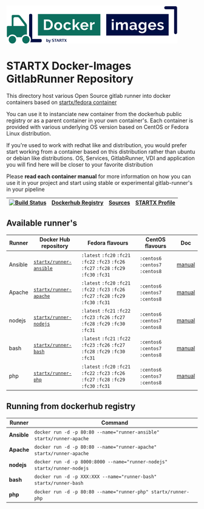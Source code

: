 [![startxfr/docker-images](https://raw.githubusercontent.com/startxfr/docker-images/master/travis/logo-small.svg?sanitize=true)](https://github.com/startxfr/docker-images)

# STARTX Docker-Images GitlabRunner Repository

This directory host various Open Source gitlab runner into docker containers based on [startx/fedora container](https://hub.docker.com/r/startx/fedora)

You can use it to instanciate new container from the dockerhub public registry
or as a parent container in your own container's.
Each container is provided with various underlying OS version based on CentOS or
Fedora Linux distribution.

If you're used to work with redhat like and distribution, you would prefer start working
from a container based on this distribution rather than ubuntu or debian like distributions.
OS, Services, GitlabRunner, VDI and application you will find here will be closer to your favorite distribution

Please **read each container manual** for more information on how you can use it in
your project and start using stable or experimental gitlab-runner's in your pipeline

| [![Build Status](https://travis-ci.org/startxfr/docker-images.svg?branch=master)](https://travis-ci.org/startxfr/docker-images) | [Dockerhub Registry](https://hub.docker.com/r/startx) | [Sources](https://github.com/startxfr/docker-images/) | [STARTX Profile](https://github.com/startxfr) |
| ------------------------------------------------------------------------------------------------------------------------------- | ----------------------------------------------------- | ----------------------------------------------------- | --------------------------------------------- |


## Available runner's

| Runner  | Docker Hub repository                                                     | Fedora flavours                                                                           | CentOS flavours                  | Doc                         |
| ------- | ------------------------------------------------------------------------- | ----------------------------------------------------------------------------------------- | -------------------------------- | --------------------------- |
| Ansible | [`startx/runner-ansible`](https://hub.docker.com/r/startx/runner-ansible) | `:latest` `:fc20` `:fc21` `:fc22` `:fc23` `:fc26` `:fc27` `:fc28` `:fc29` `:fc30` `:fc31` | `:centos6` `:centos7` `:centos8` | [manual](ansible/README.md) |
| Apache  | [`startx/runner-apache`](https://hub.docker.com/r/startx/runner-apache)   | `:latest` `:fc20` `:fc21` `:fc22` `:fc23` `:fc26` `:fc27` `:fc28` `:fc29` `:fc30` `:fc31` | `:centos6` `:centos7` `:centos8` | [manual](apache/README.md)  |
| nodejs  | [`startx/runner-nodejs`](https://hub.docker.com/r/startx/runner-nodejs)   | `:latest` `:fc21` `:fc22` `:fc23` `:fc26` `:fc27` `:fc28` `:fc29` `:fc30` `:fc31`         | `:centos6` `:centos7` `:centos8` | [manual](nodejs/README.md)  |
| bash    | [`startx/runner-bash`](https://hub.docker.com/r/startx/runner-bash)       | `:latest` `:fc21` `:fc22` `:fc23` `:fc26` `:fc27` `:fc28` `:fc29` `:fc30` `:fc31`         | `:centos6` `:centos7` `:centos8` | [manual](bash/README.md)    |
| php     | [`startx/runner-php`](https://hub.docker.com/r/startx/runner-php)         | `:latest` `:fc20` `:fc21` `:fc22` `:fc23` `:fc26` `:fc27` `:fc28` `:fc29` `:fc30` `:fc31` | `:centos6` `:centos7` `:centos8` | [manual](php/README.md)     |

## Running from dockerhub registry

| Runner      | Command                                                                  |
| ----------- | ------------------------------------------------------------------------ |
| **Ansible** | `docker run -d -p 80:80 --name="runner-ansible" startx/runner-apache`    |
| **Apache**  | `docker run -d -p 80:80 --name="runner-apache" startx/runner-apache`     |
| **nodejs**  | `docker run -d -p 8000:8000 --name="runner-nodejs" startx/runner-nodejs` |
| **bash**    | `docker run -d -p XXX:XXX --name="runner-bash" startx/runner-bash`       |
| **php**     | `docker run -d -p 80:80 --name="runner-php" startx/runner-php`           |
